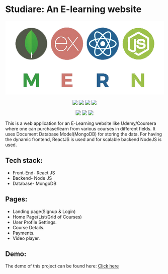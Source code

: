 # Studiare: An E-learning website
<div align="center">


<img src="mern.png">

[![](https://img.shields.io/badge/MongoDB-4EA94B?style=for-the-badge&logo=mongodb&logoColor=white)](https://www.mongodb.com//)
[![](https://img.shields.io/badge/Express.js-yellow?style=for-the-badge&logo=express&logoColor=white)](https://expressjs.com/)
[![](https://img.shields.io/badge/React-20232A?style=for-the-badge&logo=react&logoColor=61DAFB)](https://www.mongodb.com//)
[![](https://img.shields.io/badge/Node.js-43853D?style=for-the-badge&logo=node-dot-js&logoColor=white)](https://nodejs.org/en/)
	
	
[![](https://img.shields.io/badge/Redux-0769AD?style=for-the-badge&logo=redux&logoColor=white)](https://redux.js.org/)
[![](https://img.shields.io/badge/Postman-FF6C37?style=for-the-badge&logo=Postman&logoColor=white)](https://www.postman.com/)
[![](https://img.shields.io/badge/Visual_Studio-5C2D91?style=for-the-badge&logo=visual%20studio&logoColor=white)](https://code.visualstudio.com/  "Visual Studio Code")

</div>

This is a web application for an E-Learning website like Udemy/Coursera where one can purchase/learn from various courses in different fields. It uses Document Database Model(MongoDB) for storing the data. For having the dynamic frontend, ReactJS is used and for scalable backend NodeJS is used.

## Tech stack:
<ul>
  <li>Front-End-  	React JS</li>
  <li>Backend- 	Node JS</li>
  <li>Database-	MongoDB</li>
</ul>

## Pages: 
<ul>
	<li>Landing page(Signup & Login)</li>
	<li>Home Page(List/Grid of Courses)</li>
	<li>User Profile Settings.</li>
	<li>Course Details.</li>
	<li>Payments.</li>
  <li>Video player. </li>
</ul>

## Demo:
The demo of this project can be found here: <a href = "https://drive.google.com/file/d/1fJmQtaljWQGK2CSY1St1G9ZAcYSs4kye/view?usp=sharing" >Click here </a>
